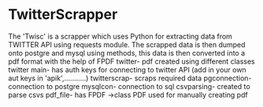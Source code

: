 # TwitterScrapper
The 'Twisc' is a scrapper which uses Python for extracting data from TWITTER API using requests module. The scrapped data is then dumped onto postgre and mysql using methods, this data is then converted into a pdf format with the help of FPDF
twitter- pdf created using different classes 
twitter main- has auth keys for connecting to twitter API (add in your own aut keys in 'apik',...........)
twitterscrap- scraps required data
pgconnection- connection to postgre
mysqlcon- connection to sql
csvparsing- created to parse csvs
pdf_file- has FPDF ->class PDF used for manually creating pdf
